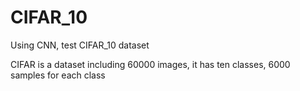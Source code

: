 # CIFAR_10
Using CNN, test CIFAR_10 dataset

CIFAR is a dataset including 60000 images, it has ten classes, 6000 samples for each class
